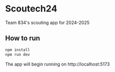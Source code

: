 # Scoutech24

Team 834's scouting app for 2024-2025

## How to run

```bash
npm install
npm run dev
```

The app will begin running on http://localhost:5173
